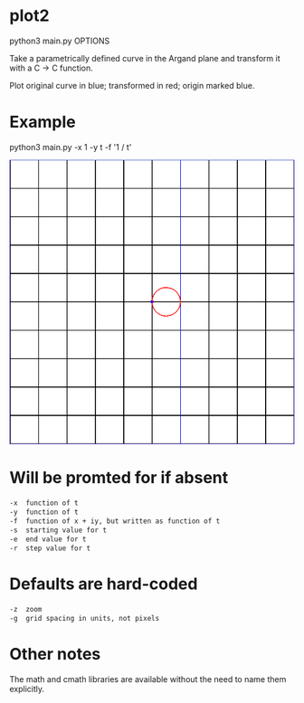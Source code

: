 # plot2

python3 main.py OPTIONS

Take a parametrically defined curve in the Argand plane and transform
it with a C -> C function.

Plot original curve in blue; transformed in red; origin marked blue.

# Example

python3 main.py -x 1 -y t -f '1 / t'

![The locus of points 1/(1 + it).](circle.png)

# Will be promted for if absent
	-x	function of t
	-y	function of t
	-f	function of x + iy, but written as function of t
	-s	starting value for t
	-e	end value for t
	-r	step value for t

# Defaults are hard-coded
	-z	zoom
	-g	grid spacing in units, not pixels
	  
# Other notes

The math and cmath libraries are available without the need to name
them explicitly.
